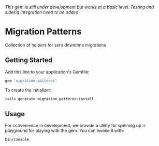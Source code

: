 _This gem is still under development but works at a basic level.  Testing and sidekiq integration need to be added_

# Migration Patterns
Collection of helpers for zero downtime migrations

## Getting Started
Add this line to your application's Gemfile:
```ruby
gem 'migration-patterns'
```

To create the initializer:
```bash
rails generate migration_patterns:install
```

## Usage

For convenience in development, we provide a utility for spinning up a
playground for playing with the gem. You can invoke it with:

```bash
bin/console
```
